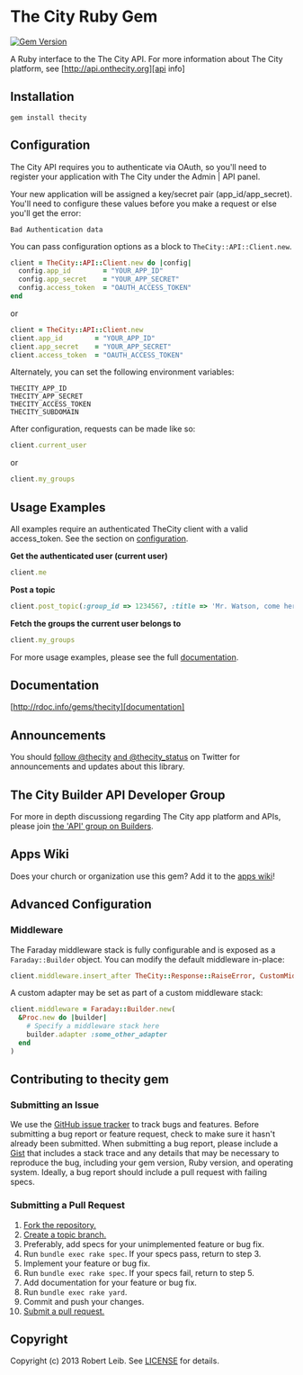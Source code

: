 # The City Ruby Gem

[![Gem Version](https://badge.fury.io/rb/thecity.png)](http://badge.fury.io/rb/thecity)

A Ruby interface to the The City API. For more information about The City platform, see [http://api.onthecity.org][api info]

[api info]: http://api.onthecity.org

## Installation
    gem install thecity

## Configuration
The City API requires you to authenticate via OAuth, so you'll need to
register your application with The City under the Admin | API panel.

Your new application will be assigned a key/secret pair (app_id/app_secret). You'll need
to configure these values before you make a request or else you'll get the
error:

    Bad Authentication data

You can pass configuration options as a block to `TheCity::API::Client.new`.

```ruby
client = TheCity::API::Client.new do |config|
  config.app_id        = "YOUR_APP_ID"
  config.app_secret    = "YOUR_APP_SECRET"
  config.access_token  = "OAUTH_ACCESS_TOKEN"
end
```

or

```ruby
client = TheCity::API::Client.new
client.app_id        = "YOUR_APP_ID"
client.app_secret    = "YOUR_APP_SECRET"
client.access_token  = "OAUTH_ACCESS_TOKEN"
```

Alternately, you can set the following environment variables:

    THECITY_APP_ID
    THECITY_APP_SECRET
    THECITY_ACCESS_TOKEN
    THECITY_SUBDOMAIN

After configuration, requests can be made like so:

```ruby
client.current_user
```

or

```ruby
client.my_groups
```

## Usage Examples
All examples require an authenticated TheCity client with a valid access_token. See the section on <a
href="#configuration">configuration</a>.

**Get the authenticated user (current user)**

```ruby
client.me
```
**Post a topic**

```ruby
client.post_topic(:group_id => 1234567, :title => 'Mr. Watson, come here', :body => 'I want to see you.')
```
**Fetch the groups the current user belongs to**

```ruby
client.my_groups
```

For more usage examples, please see the full [documentation][].

## Documentation
[http://rdoc.info/gems/thecity][documentation]

[documentation]: http://rdoc.info/gems/thecity

## Announcements
You should [follow @thecity][follow] [and @thecity_status][follow_status] on Twitter for announcements and updates about
this library.

[follow]: https://twitter.com/thecity
[follow_status]: https://twitter.com/thecity_status

## The City Builder API Developer Group
For more in depth discussiong regarding The City app platform and APIs, please join [the 'API' group on Builders][builders group].

[builders group]: https://builders.onthecity.org/groups/api

## Apps Wiki
Does your church or organization use this gem? Add it to the [apps
wiki][apps]!

[apps]: https://github.com/robertleib/thecity/wiki/apps

## Advanced Configuration

### Middleware
The Faraday middleware stack is fully configurable and is exposed as a
`Faraday::Builder` object. You can modify the default middleware in-place:

```ruby
client.middleware.insert_after TheCity::Response::RaiseError, CustomMiddleware
```

A custom adapter may be set as part of a custom middleware stack:

```ruby
client.middleware = Faraday::Builder.new(
  &Proc.new do |builder|
    # Specify a middleware stack here
    builder.adapter :some_other_adapter
  end
)
```

## Contributing to thecity gem

### Submitting an Issue
We use the [GitHub issue tracker][issues] to track bugs and features. Before
submitting a bug report or feature request, check to make sure it hasn't
already been submitted. When submitting a bug report, please include a [Gist][]
that includes a stack trace and any details that may be necessary to reproduce
the bug, including your gem version, Ruby version, and operating system.
Ideally, a bug report should include a pull request with failing specs.

[issues]: https://github.com/robertleib/thecity/issues
[gist]: https://gist.github.com/

### Submitting a Pull Request
1. [Fork the repository.][fork]
2. [Create a topic branch.][branch]
3. Preferably, add specs for your unimplemented feature or bug fix.
4. Run `bundle exec rake spec`. If your specs pass, return to step 3.
5. Implement your feature or bug fix.
6. Run `bundle exec rake spec`. If your specs fail, return to step 5.
7. Add documentation for your feature or bug fix.
8. Run `bundle exec rake yard`.
9. Commit and push your changes.
10. [Submit a pull request.][pr]

[fork]: http://help.github.com/fork-a-repo/
[branch]: http://learn.github.com/p/branching.html
[pr]: http://help.github.com/send-pull-requests/

## Copyright
Copyright (c) 2013 Robert Leib.
See [LICENSE][] for details.

[license]: LICENSE.md
